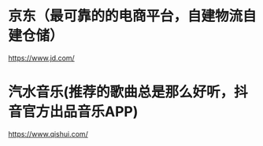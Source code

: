 # 京东（最可靠的的电商平台，自建物流自建仓储）
https://www.jd.com/

# 汽水音乐(推荐的歌曲总是那么好听，抖音官方出品音乐APP)
https://www.qishui.com/
